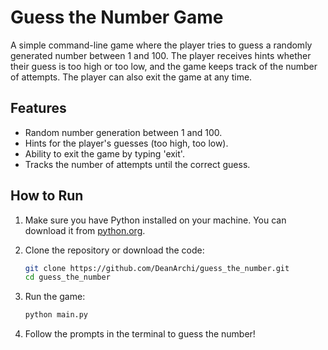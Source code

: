 # Guess the Number Game

A simple command-line game where the player tries to guess a randomly generated number between 1 and 100. The player receives hints whether their guess is too high or too low, and the game keeps track of the number of attempts. The player can also exit the game at any time.

## Features

- Random number generation between 1 and 100.
- Hints for the player's guesses (too high, too low).
- Ability to exit the game by typing 'exit'.
- Tracks the number of attempts until the correct guess.

## How to Run

1. Make sure you have Python installed on your machine. You can download it from [python.org](https://www.python.org/downloads/).

2. Clone the repository or download the code:

   ```bash
   git clone https://github.com/DeanArchi/guess_the_number.git
   cd guess_the_number

3. Run the game:
   ```bash
   python main.py

4. Follow the prompts in the terminal to guess the number!